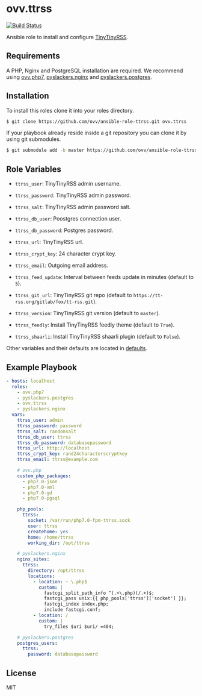 ovv.ttrss
=========

[![Build Status](https://travis-ci.org/ovv/ansible-role-ttrss.svg?branch=master)](https://travis-ci.org/ovv/ansible-role-ttrss)

Ansible role to install and configure [TinyTinyRSS](https://tt-rss.org/).

Requirements
------------

A PHP, Nginx and PostgreSQL installation are required. We recommend using [ovv.php7](https://github.com/ovv/ansible-role-php7),
[pyslackers.nginx](https://github.com/pyslackers/ansible-role-nginx) and [pyslackers.postgres](https://github.com/pyslackers/ansible-role-postgres).

Installation
------------

To install this roles clone it into your roles directory.

```bash
$ git clone https://github.com/ovv/ansible-role-ttrss.git ovv.ttrss
```

If your playbook already reside inside a git repository you can clone it by using git submodules.

```bash
$ git submodule add -b master https://github.com/ovv/ansible-role-ttrss.git ovv.ttrss
```

Role Variables
--------------

* `ttrss_user`: TinyTinyRSS admin username.
* `ttrss_password`: TinyTinyRSS admin password.
* `ttrss_salt`: TinyTinyRSS admin password salt.
* `ttrss_db_user`: Poostgres connection user.
* `ttrss_db_password`: Postgres password.
* `ttrss_url`: TinyTinyRSS url.
* `ttrss_crypt_key`: 24 character crypt key.
* `ttrss_email`: Outgoing email address.

* `ttrss_feed_update`: Interval between feeds update in minutes (default to `5`).
* `ttrss_git_url`: TinyTinyRSS git repo (default to `https://tt-rss.org/gitlab/fox/tt-rss.git`).
* `ttrss_version`: TinyTinyRSS git version (default to `master`).

* `ttrss_feedly`: Install TinyTinyRSS feedly theme (default to `True`).
* `ttrss_shaarli`: Install TinyTinyRSS shaarli plugin (default to `False`).

Other variables and their defaults are located in [defaults](defaults/main.yml).

Example Playbook
----------------

```yml
- hosts: localhost
  roles:
    - ovv.php7
    - pyslackers.postgres
    - ovv.ttrss
    - pyslackers.nginx
  vars:
    ttrss_user: admin
    ttrss_password: password
    ttrss_salt: randomsalt
    ttrss_db_user: ttrss
    ttrss_db_password: databasepassword
    ttrss_url: http://localhost
    ttrss_crypt_key: rand24characterscryptkey
    ttrss_email: ttrss@example.com

    # ovv.php
    custom_php_packages:
      - php7.0-json
      - php7.0-xml
      - php7.0-gd
      - php7.0-pgsql

    php_pools:
      ttrss:
        socket: /var/run/php7.0-fpm-ttrss.sock
        user: ttrss
        createhome: yes
        home: /home/ttrss
        working_dir: /opt/ttrss

    # pyslackers.nginx
    nginx_sites:
      ttrss:
        directory: /opt/ttrss
        locations:
          - location: ~ \.php$
            custom: |
              fastcgi_split_path_info ^(.+\.php)(/.+)$;
              fastcgi_pass unix:{{ php_pools['ttrss']['socket'] }};
              fastcgi_index index.php;
              include fastcgi.conf;
          - location: /
            custom: |
              try_files $uri $uri/ =404;

    # pyslackers.postgres
    postgres_users:
      ttrss:
        password: databasepassword
```

License
-------

MIT
